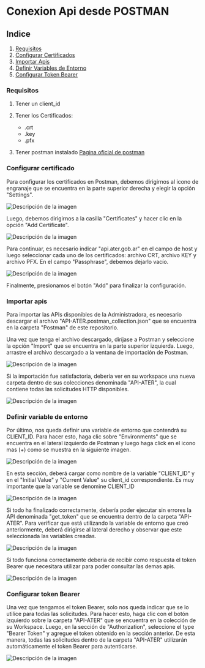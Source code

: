 # Conexion Api desde POSTMAN

## Indice

1. [Requisitos](#requisitos)
2. [Configurar Certificados](#configurar-certificado)
3. [Importar Apis](#importar-apis)
4. [Definir Variables de Entorno](#definir-variable-de-entorno)
5. [Configurar Token Bearer](#configurar-token-bearer)

### Requisitos


1. Tener un client_id
2. Tener los Certificados:
    * .crt
    * .key
    * .pfx

3. Tener postman instalado  [Pagina oficial de postman](#https://www.postman.com/downloads/)

### Configurar certificado 

Para configurar los certificados en Postman, debemos dirigirnos al icono de engranaje que se encuentra en la parte superior derecha y elegir la opción "Settings".

![Descripción de la imagen](https://i.ibb.co/mCp7bck/2023-04-05-11-28-01-gobierno-automotores-My-Workspace.png)

Luego, debemos dirigirnos a la casilla "Certificates" y hacer clic en la opción "Add Certificate".

![Descripción de la imagen](https://i.ibb.co/JpPh0fN/2023-04-05-11-35-33-gobierno-automotores-My-Workspace.png)

Para continuar, es necesario indicar "api.ater.gob.ar" en el campo de host y luego seleccionar cada uno de los certificados: archivo CRT, archivo KEY y archivo PFX. En el campo "Passphrase", debemos dejarlo vacío.

![Descripción de la imagen](https://i.ibb.co/0G504Zd/2023-04-05-11-42-08-get-token-My-Workspace.png)

Finalmente, presionamos el botón "Add" para finalizar la configuración.

### Importar apis

Para importar las APIs disponibles de la Administradora, es necesario descargar el archivo "API-ATER.postman_collection.json" que se encuentra en la carpeta "Postman" de este repositorio.

Una vez que tenga el archivo descargado, diríjase a Postman y seleccione la opción "Import" que se encuentra en la parte superior izquierda. Luego, arrastre el archivo descargado a la ventana de importación de Postman.

![Descripción de la imagen](https://i.ibb.co/LS4Vw38/2023-04-05-11-52-39-Import.png)

Si la importación fue satisfactoria, debería ver en su workspace una nueva carpeta dentro de sus colecciones denominada "API-ATER", la cual contiene todas las solicitudes HTTP disponibles.

![Descripción de la imagen](https://i.ibb.co/qCXdmcN/2023-04-05-11-56-59-API-ATER-Team-Workspace.png)

### Definir variable de entorno

Por último, nos queda definir una variable de entorno que contendrá su CLIENT_ID. Para hacer esto, haga clic sobre "Environments" que se encuentra en el lateral izquierdo de Postman y luego haga click en el icono mas (+) como se muestra en la siguiente imagen.

![Descripción de la imagen](https://i.ibb.co/BNZBZRm/2023-04-05-12-06-26-API-ATER-Team-Workspace.png)

En esta sección, deberá cargar como nombre de la variable "CLIENT_ID" y en el "Initial Value" y "Current Value" su client_id correspondiente. Es muy importante que la variable se denomine CLIENT_ID

![Descripción de la imagen](https://i.ibb.co/fnVVxSW/2023-04-05-12-09-50-New-Environment-Team-Workspace.png)


Si todo ha finalizado correctamente, debería poder ejecutar sin errores la API denominada "get_token" que se encuentra dentro de la carpeta "API-ATER". Para verificar que está utilizando la variable de entorno que creó anteriormente, deberá dirigirse al lateral derecho y observar que este seleccionada las variables creadas.

![Descripción de la imagen](https://i.ibb.co/cLC72GL/2023-04-05-12-18-23-docu-postman-md-Visual-Studio-Code.png)

Si todo funciona correctamente deberia de recibir como respuesta el token Bearer que necesitara utilizar para poder consultar las demas apis.

![Descripción de la imagen](https://i.ibb.co/R2st52S/2023-04-05-12-20-53-get-token-My-Workspace.png)

### Configurar token Bearer

Una vez que tengamos el token Bearer, solo nos queda indicar que se lo utilice para todas las solicitudes. Para hacer esto, haga clic con el botón izquierdo sobre la carpeta "API-ATER" que se encuentra en la colección de su Workspace. Luego, en la sección de "Authorization", seleccione el type "Bearer Token" y agregue el token obtenido en la sección anterior. De esta manera, todas las solicitudes dentro de la carpeta "API-ATER" utilizarán automáticamente el token Bearer para autenticarse.

![Descripción de la imagen](https://i.ibb.co/Bqs7kWq/2023-04-05-12-28-58-API-ATER-My-Workspace.png)
